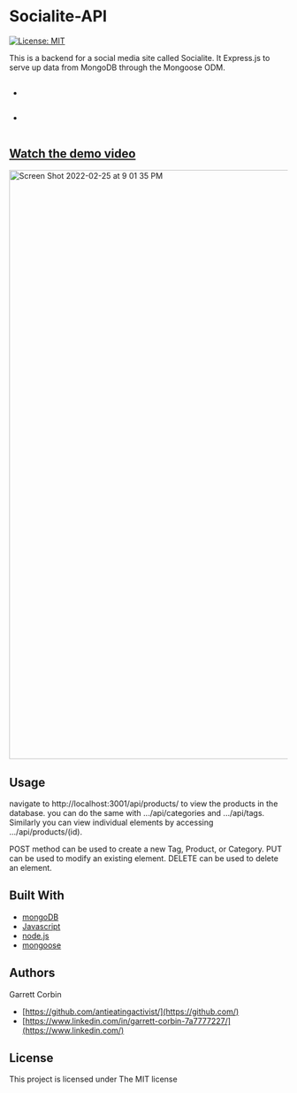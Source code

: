 # Socialite-API

[![License: MIT](https://img.shields.io/badge/License-MIT-yellow.svg)](https://opensource.org/licenses/MIT)


This is a backend for a social media site called Socialite. It Express.js to serve up data from MongoDB through the Mongoose ODM.



##

- 

```

```
- 

```

```

## [Watch the demo video](https://antieatingactivist.github.io/Socialite-API/)



<img width="1065" alt="Screen Shot 2022-02-25 at 9 01 35 PM" src="https://user-images.githubusercontent.com/1414728/155829871-4a15aeca-8933-4c19-ac8a-3281127fc7d7.png">




## Usage

navigate to http://localhost:3001/api/products/ to view the products in the database.
you can do the same with .../api/categories and .../api/tags. Similarly you can view individual elements by accessing .../api/products/(id).

POST method can be used to create a new Tag, Product, or Category.
PUT can be used to modify an existing element.
DELETE can be used to delete an element.


## Built With

* [mongoDB](https://mongodb.com)
* [Javascript](https://developer.mozilla.org/en-US/docs/Web/JavaScript)
* [node.js](https://nodejs.dev) 
* [mongoose](https://mongoosejs.com)



## Authors

Garrett Corbin

- [https://github.com/antieatingactivist/](https://github.com/)
- [https://www.linkedin.com/in/garrett-corbin-7a7777227/](https://www.linkedin.com/)

## License

This project is licensed under The MIT license

